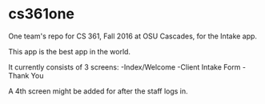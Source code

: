 
# cs361one
One team's repo for CS 361, Fall 2016 at OSU Cascades, for the Intake app.

This app is the best app in the world.

It currently consists of 3 screens:
-Index/Welcome
-Client Intake Form
-Thank You

A 4th screen might be added for after the staff logs in.
